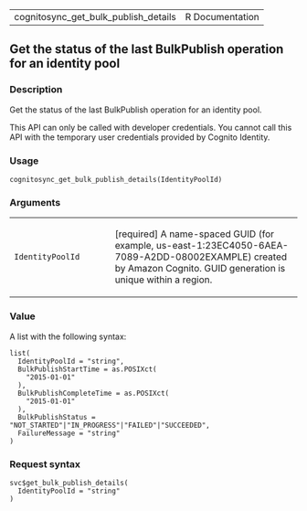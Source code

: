 <table style="width: 100%;">
<tbody>
<tr class="odd">
<td>cognitosync_get_bulk_publish_details</td>
<td style="text-align: right;">R Documentation</td>
</tr>
</tbody>
</table>

## Get the status of the last BulkPublish operation for an identity pool

### Description

Get the status of the last BulkPublish operation for an identity pool.

This API can only be called with developer credentials. You cannot call
this API with the temporary user credentials provided by Cognito
Identity.

### Usage

    cognitosync_get_bulk_publish_details(IdentityPoolId)

### Arguments

<table>
<colgroup>
<col style="width: 35%" />
<col style="width: 65%" />
</colgroup>
<tbody>
<tr class="odd">
<td><code
id="cognitosync_get_bulk_publish_details_:_IdentityPoolId">IdentityPoolId</code></td>
<td><p>[required] A name-spaced GUID (for example,
us-east-1:23EC4050-6AEA-7089-A2DD-08002EXAMPLE) created by Amazon
Cognito. GUID generation is unique within a region.</p></td>
</tr>
</tbody>
</table>

### Value

A list with the following syntax:

    list(
      IdentityPoolId = "string",
      BulkPublishStartTime = as.POSIXct(
        "2015-01-01"
      ),
      BulkPublishCompleteTime = as.POSIXct(
        "2015-01-01"
      ),
      BulkPublishStatus = "NOT_STARTED"|"IN_PROGRESS"|"FAILED"|"SUCCEEDED",
      FailureMessage = "string"
    )

### Request syntax

    svc$get_bulk_publish_details(
      IdentityPoolId = "string"
    )
